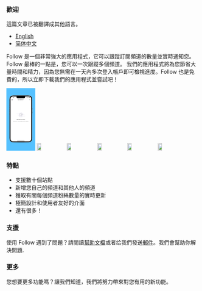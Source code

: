 ### 歡迎

這篇文章已被翻譯成其他語言。
- [English](/index.html)
- [简体中文](./docs/index_zh-Hans.html)

Follow 是一個非常強大的應用程式，它可以跟蹤訂閱頻道的數量並實時通知您。Follow 最棒的一點是，您可以一次跟蹤多個頻道。 我們的應用程式將為您節省大量時間和精力，因為您無需在一天內多次登入帳戶即可檢視進度。Follow 也是免費的，所以立即下載我們的應用程式並嘗試吧！ 

<img alr="Empty View" src="/assets/img/app-screenshots/en/6.5-inch%20Empty.png" width="15%" height="15%">
<img alr="Home View" src="/assets/img/app-screenshots/en/6.5-inch%20EmptyHome.png" width="15%" height="15%">
<img alr="Categories" src="/assets/img/app-screenshots/en/6.5-inch%20EmptyCategories.png" width="15%" height="15%">
<img alr="Multiple sites" src="/assets/img/app-screenshots/en/6.5%20Emptyinch_Add.png" width="15%" height="15%">
<img alr="Add channel" src="/assets/img/app-screenshots/en/6.5-inch%20EmptySite.png" width="15%" height="15%">
<img alr="Dark mode" src="/assets/img/app-screenshots/en/6.5-inch%20EmptyDark.png" width="15%" height="15%">

### 特點

- 支援數十個站點
- 新增您自己的頻道和其他人的頻道
- 獲取有關每個頻道粉絲數量的實時更新
- 極簡設計和使用者友好的介面
- 還有很多！

### 支援

使用 Follow 遇到了問題？請閱讀[幫助文檔](/docs/help_zh-Hant.html)或者给我們發送[郵件](mailto:billowstudio@gmail.com)。我們會幫助你解決問題.

### 更多

您想要更多功能嗎？讓我們知道，我們將努力帶來對您有用的新功能。

